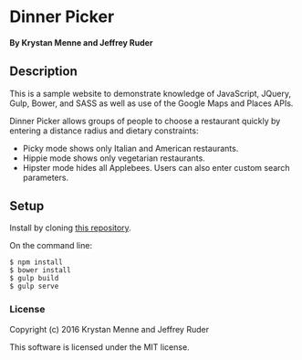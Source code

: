 # Dinner Picker

#### By Krystan Menne and Jeffrey Ruder

## Description

This is a sample website to demonstrate knowledge of JavaScript, JQuery, Gulp, Bower, and SASS as well as use of the Google Maps and Places APIs.

Dinner Picker allows groups of people to choose a restaurant quickly by entering a distance radius and dietary constraints:
* Picky mode shows only Italian and American restaurants.
* Hippie mode shows only vegetarian restaurants.
* Hipster mode hides all Applebees.
Users can also enter custom search parameters.

## Setup

Install by cloning [this repository](https://github.com/gitKrystan/js-github-api.git).

On the command line:
```
$ npm install
$ bower install
$ gulp build
$ gulp serve
```

### License

Copyright (c) 2016 Krystan Menne and Jeffrey Ruder

This software is licensed under the MIT license.
